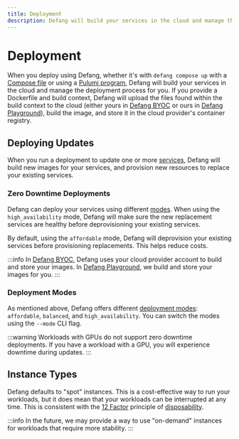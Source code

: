 ```yaml
---
title: Deployment
description: Defang will build your services in the cloud and manage the deployment process for you.
---
```


# Deployment

When you deploy using Defang, whether it's with `defang compose up` with a [Compose file](./compose.md) or using a [Pulumi program](./pulumi.md), Defang will build your services in the cloud and manage the deployment process for you. If you provide a Dockerfile and build context, Defang will upload the files found within the build context to the cloud (either yours in [Defang BYOC](./defang-byoc.md) or ours in [Defang Playground](./defang-playground.md)), build the image, and store it in the cloud provider's container registry.

## Deploying Updates

When you run a deployment to update one or more [services](/docs/concepts/services), Defang will build new images for your services, and provision new resources to replace your existing services.

### Zero Downtime Deployments

Defang can deploy your services using different [modes](/docs/concepts/deployment-modes). When using the `high_availability` mode, Defang will make sure the new replacement services are healthy before deprovisioning your existing services.

By default, using the `affordable` mode, Defang will deprovision your existing services before provisioning replacements. This helps reduce costs.

:::info
In [Defang BYOC](./defang-byoc.md), Defang uses your cloud provider account to build and store your images. In [Defang Playground](./defang-playground.md), we build and store your images for you.
:::


### Deployment Modes

As mentioned above, Defang offers different [deployment modes](/docs/concepts/deployment-modes): `affordable`, `balanced`, and `high_availability`. You can switch the modes using the `--mode` CLI flag.

:::warning
Workloads with GPUs do not support zero downtime deployments. If you have a workload with a GPU, you will experience downtime during updates.
:::

## Instance Types

Defang defaults to "spot" instances. This is a cost-effective way to run your workloads, but it does mean that your workloads can be interrupted at any time. This is consistent with the [12 Factor](https://12factor.net/) principle of [disposability](https://12factor.net/disposability).

:::info
In the future, we may provide a way to use "on-demand" instances for workloads that require more stability.
:::
